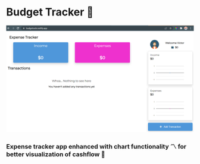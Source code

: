# Budget Tracker 🚀
![](screenshot2.png)
### Expense tracker app enhanced with chart functionality 〽 for better visualization of cashflow 💯

